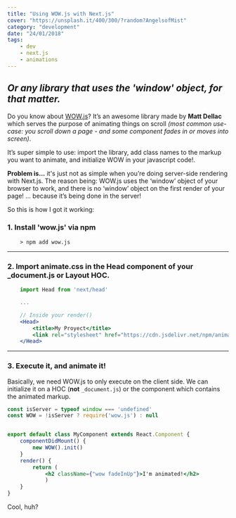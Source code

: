 ```yaml
---
title: "Using WOW.js with Next.js"
cover: "https://unsplash.it/400/300/?random?AngelsofMist"
category: "development"
date: "24/01/2018"
tags:
    - dev
    - next.js
    - animations
---
```

## _Or any library that uses the 'window' object, for that matter._  

Do you know about [WOW.js](http://mynameismatthieu.com/WOW/)? It’s an awesome library made by __Matt Dellac__ which serves the purpose of animating things on scroll _(most common use-case: you scroll down a page - and some component fades in or moves into screen)_.  
  
It’s super simple to use: import the library, add class names to the markup you want to animate, and initialize WOW in your javascript code!.  

**Problem is...** it's just not as simple when you’re doing server-side rendering with Next.js. The reason being: WOW.js uses the ‘window’ object of your browser to work, and there is no ‘window’ object on the first render of your page! ... because it’s being done in the server! 
  
So this is how I got it working:  
  
### 1. Install 'wow.js' via npm  
```
    > npm add wow.js
```  
  
  ---  
  

### 2. Import animate.css in the Head component of your _document.js or Layout HOC.

```jsx
    import Head from 'next/head'

    ...

    // Inside your render()
    <Head>
        <title>My Proyect</title>
        <link rel="stylesheet" href="https://cdn.jsdelivr.net/npm/animate.css@3.5.2/animate.min.css"/>
    </Head>
```
  
  ---  
  

### 3. Execute it, and animate it!

Basically, we need WOW.js to only execute on the client side. 
We can initialize it on a HOC (__not__ `_document.js`) or the component which contains the animated markup.

```jsx
const isServer = typeof window === 'undefined'
const WOW = !isServer ? require('wow.js') : null


export default class MyComponent extends React.Component {
    componentDidMount() {
        new WOW().init()
    }
    render() {
        return (
            <h2 className={"wow fadeInUp"}>I'm animated!</h2>
            )
    }
}
```

Cool, huh?